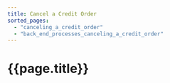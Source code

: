 ```yaml
---
title: Cancel a Credit Order
sorted_pages:
  - "canceling_a_credit_order"
  - "back_end_processes_canceling_a_credit_order"
---
```

# {{page.title}}
